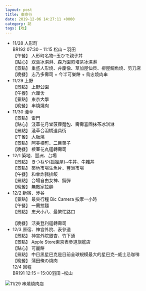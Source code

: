 ```yaml
---
layout: post
title: 東京行
date: 2019-12-06 14:27:11 +0000
category: 誌
tags: [吃]
---
```


- 11/28	人形町<br />
	BR192 07:30 – 11:15 松山 – 羽田<br />
	【午餐】	人形町名物─玉ひで親子丼<br />
	【點心】	双葉冰淇淋、森乃園煎培茶冰淇淋<br />
	【景點】	重盛人形燒、弁慶像、草加屋仙貝、柳屋鯛魚燒、剪刀店<br />
	【晚餐】	志乃多壽司 + 今半可樂餅 + 鳥忠燒肉串<br />
- 11/29	上野<br />
	【景點】	上野公園<br />
	【午餐】	六厘舍<br />
	【景點】	東京大學<br />
	【晚餐】	串燒燒肉<br />
- 11/30	淺草<br />
	【景點】	雷門<br />
	【點心】	淺草花月堂菠蘿麵包、壽壽喜園抹茶冰淇淋<br />
	【景點】	淺草合羽橋道具街<br />
	【午餐】	大阪燒<br />
	【景點】	阿美橫町、二目菓子<br />
	【晚餐】	根室花丸迴轉壽司<br />
- 12/1	築地、豐洲、台場<br />
	【景點】	きつねや(狐狸屋)~牛丼、牛雜丼<br />
	【景點】	築地市場生魚片、豐洲市場<br />
	【午餐】	和幸炸豬排飯<br />
	【景點】	台場自由女神、鋼彈<br />
	【晚餐】	無敵家拉麵<br />
- 12/2	新宿、涉谷<br />
	【景點】	最爽行程 Bic Camera 按摩一小時<br />
	【午餐】	一蘭拉麵<br />
	【景點】	忠犬小八、最繁忙路口<br />	
	【晚餐】	活美登利迴轉壽司<br />
- 12/3	原宿、神宮外院、表參道<br />
	【景點】	神宮外院銀杏、竹下通<br />
	【景點】	Apple Store東京表參道旗艦店<br />
	【點心】	可麗餅<br />
	【景點】	中目黑星巴克是目前全球規模最大的星巴克─威士忌咖啡<br />
	【晚餐】	蒲田俺の燒肉<br />
12/4	回程<br />
	BR191 12:15 – 15:00羽田 –松山<br />


![11/29 串燒燒肉店](/blog/assets/images/2019/tokyo.jpg)
